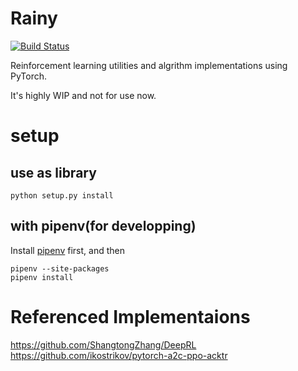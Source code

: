 # Rainy
[![Build Status](https://travis-ci.org/kngwyu/Rainy.svg?branch=master)](https://travis-ci.org/kngwyu/Rainy)

Reinforcement learning utilities and algrithm implementations using PyTorch.

It's highly WIP and not for use now.

# setup

## use as library
```
python setup.py install
```

## with pipenv(for developping)
Install [pipenv](https://pipenv.readthedocs.io/en/latest/) first, and then

```
pipenv --site-packages
pipenv install
```

# Referenced Implementaions
https://github.com/ShangtongZhang/DeepRL
https://github.com/ikostrikov/pytorch-a2c-ppo-acktr
